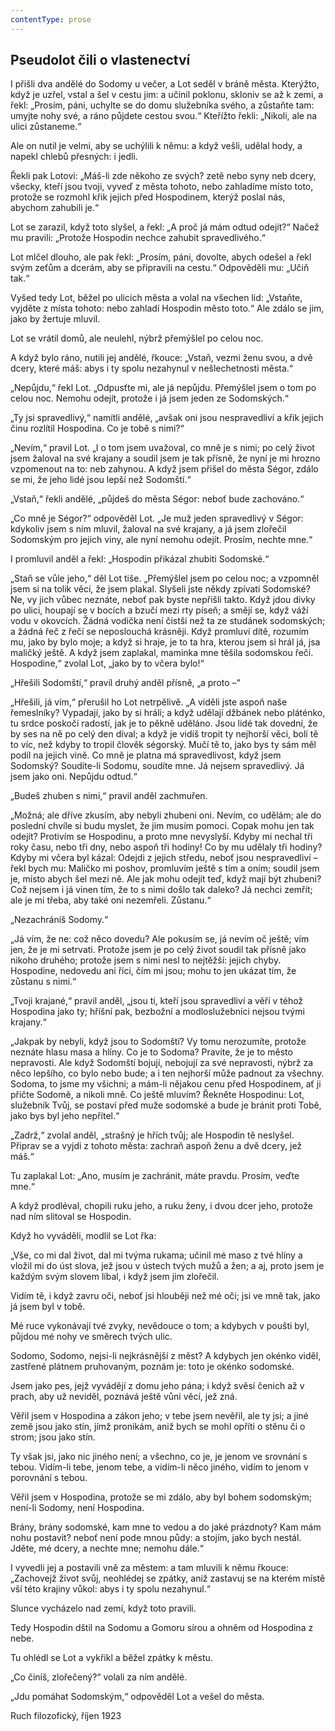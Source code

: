 ```yaml
---
contentType: prose
---
```


## Pseudolot čili o vlastenectví

I přišli dva andělé do Sodomy u večer, a Lot seděl v bráně města. Kterýžto, když je uzřel, vstal a šel v cestu jim: a učinil poklonu, skloniv se až k zemi, a řekl: „Prosím, páni, uchylte se do domu služebníka svého, a zůstaňte tam: umyjte nohy své, a ráno půjdete cestou svou.“ Kteřížto řekli: „Nikoli, ale na ulici zůstaneme.“

Ale on nutil je velmi, aby se uchýlili k němu: a když vešli, udělal hody, a napekl chlebů přesných: i jedli.

Řekli pak Lotovi: „Máš-li zde někoho ze svých? zetě nebo syny neb dcery, všecky, kteří jsou tvoji, vyveď z města tohoto, nebo zahladíme místo toto, protože se rozmohl křik jejich před Hospodinem, kterýž poslal nás, abychom zahubili je.“

Lot se zarazil, když toto slyšel, a řekl: „A proč já mám odtud odejít?“ Načež mu pravili: „Protože Hospodin nechce zahubit spravedlivého.“

Lot mlčel dlouho, ale pak řekl: „Prosím, páni, dovolte, abych odešel a řekl svým zeťům a dcerám, aby se připravili na cestu.“ Odpověděli mu: „Učiň tak.“

Vyšed tedy Lot, běžel po ulicích města a volal na všechen lid: „Vstaňte, vyjděte z místa tohoto: nebo zahladí Hospodin město toto.“ Ale zdálo se jim, jako by žertuje mluvil.

Lot se vrátil domů, ale neulehl, nýbrž přemýšlel po celou noc.

A když bylo ráno, nutili jej andělé, řkouce: „Vstaň, vezmi ženu svou, a dvě dcery, které máš: abys i ty spolu nezahynul v nešlechetnosti města.“

„Nepůjdu,“ řekl Lot. „Odpusťte mi, ale já nepůjdu. Přemýšlel jsem o tom po celou noc. Nemohu odejít, protože i já jsem jeden ze Sodomských.“

„Ty jsi spravedlivý,“ namítli andělé, „avšak oni jsou nespravedliví a křik jejich činu rozlítil Hospodina. Co je tobě s nimi?“

„Nevím,“ pravil Lot. „I o tom jsem uvažoval, co mně je s nimi; po celý život jsem žaloval na své krajany a soudil jsem je tak přísně, že nyní je mi hrozno vzpomenout na to: neb zahynou. A když jsem přišel do města Ségor, zdálo se mi, že jeho lidé jsou lepší než Sodomští.“

„Vstaň,“ řekli andělé, „půjdeš do města Ségor: neboť bude zachováno.“

„Co mně je Ségor?“ odpověděl Lot. „Je muž jeden spravedlivý v Ségor: kdykoliv jsem s ním mluvil, žaloval na své krajany, a já jsem zlořečil Sodomským pro jejich viny, ale nyní nemohu odejít. Prosím, nechte mne.“

I promluvil anděl a řekl: „Hospodin přikázal zhubiti Sodomské.“

„Staň se vůle jeho,“ děl Lot tiše. „Přemýšlel jsem po celou noc; a vzpomněl jsem si na tolik věcí, že jsem plakal. Slyšeli jste někdy zpívati Sodomské? Ne, vy jich vůbec neznáte, neboť pak byste nepřišli takto. Když jdou dívky po ulici, houpají se v bocích a bzučí mezi rty píseň; a smějí se, když váží vodu v okovcích. Žádná vodička není čistší než ta ze studánek sodomských; a žádná řeč z řečí se neposlouchá krásněji. Když promluví dítě, rozumím mu, jako by bylo moje; a když si hraje, je to ta hra, kterou jsem si hrál já, jsa maličký ještě. A když jsem zaplakal, maminka mne těšila sodomskou řečí. Hospodine,“ zvolal Lot, „jako by to včera bylo!“

„Hřešili Sodomští,“ pravil druhý anděl přísně, „a proto –“

„Hřešili, já vím,“ přerušil ho Lot netrpělivě. „A viděli jste aspoň naše řemeslníky? Vypadají, jako by si hráli; a když udělají džbánek nebo pláténko, tu srdce poskočí radostí, jak je to pěkně uděláno. Jsou lidé tak dovední, že by ses na ně po celý den díval; a když je vidíš tropit ty nejhorší věci, bolí tě to víc, než kdyby to tropil člověk ségorský. Mučí tě to, jako bys ty sám měl podíl na jejich vině. Co mně je platna má spravedlivost, když jsem Sodomský? Soudíte-li Sodomu, soudíte mne. Já nejsem spravedlivý. Já jsem jako oni. Nepůjdu odtud.“

„Budeš zhuben s nimi,“ pravil anděl zachmuřen.

„Možná; ale dříve zkusím, aby nebyli zhubeni oni. Nevím, co udělám; ale do poslední chvíle si budu myslet, že jim musím pomoci. Copak mohu jen tak odejít? Protivím se Hospodinu, a proto mne nevyslyší. Kdyby mi nechal tři roky času, nebo tři dny, nebo aspoň tři hodiny! Co by mu udělaly tři hodiny? Kdyby mi včera byl kázal: Odejdi z jejich středu, neboť jsou nespravedliví – řekl bych mu: Maličko mi poshov, promluvím ještě s tím a oním; soudil jsem je, místo abych šel mezi ně. Ale jak mohu odejít teď, když mají být zhubeni? Což nejsem i já vinen tím, že to s nimi došlo tak daleko? Já nechci zemřít; ale je mi třeba, aby také oni nezemřeli. Zůstanu.“

„Nezachráníš Sodomy.“

„Já vím, že ne: což něco dovedu? Ale pokusím se, já nevím oč ještě; vím jen, že je mi setrvati. Protože jsem je po celý život soudil tak přísně jako nikoho druhého; protože jsem s nimi nesl to nejtěžší: jejich chyby. Hospodine, nedovedu ani říci, čím mi jsou; mohu to jen ukázat tím, že zůstanu s nimi.“

„Tvoji krajané,“ pravil anděl, „jsou ti, kteří jsou spravedliví a věří v téhož Hospodina jako ty; hříšní pak, bezbožní a modloslužebníci nejsou tvými krajany.“

„Jakpak by nebyli, když jsou to Sodomští? Vy tomu nerozumíte, protože neznáte hlasu masa a hlíny. Co je to Sodoma? Pravíte, že je to město nepravosti. Ale když Sodomští bojují, nebojují za své nepravosti, nýbrž za něco lepšího, co bylo nebo bude; a i ten nejhorší může padnout za všechny. Sodoma, to jsme my všichni; a mám-li nějakou cenu před Hospodinem, ať ji přičte Sodomě, a nikoli mně. Co ještě mluvím? Řekněte Hospodinu: Lot, služebník Tvůj, se postaví před muže sodomské a bude je bránit proti Tobě, jako bys byl jeho nepřítel.“

„Zadrž,“ zvolal anděl, „strašný je hřích tvůj; ale Hospodin tě neslyšel. Připrav se a vyjdi z tohoto města: zachraň aspoň ženu a dvě dcery, jež máš.“

Tu zaplakal Lot: „Ano, musím je zachránit, máte pravdu. Prosím, veďte mne.“

A když prodléval, chopili ruku jeho, a ruku ženy, i dvou dcer jeho, protože nad ním slitoval se Hospodin.

Když ho vyváděli, modlil se Lot řka:

„Vše, co mi dal život, dal mi tvýma rukama; učinil mé maso z tvé hlíny a vložil mi do úst slova, jež jsou v ústech tvých mužů a žen; a aj, proto jsem je každým svým slovem líbal, i když jsem jim zlořečil.

Vidím tě, i když zavru oči, neboť jsi hlouběji než mé oči; jsi ve mně tak, jako já jsem byl v tobě.

Mé ruce vykonávají tvé zvyky, nevědouce o tom; a kdybych v poušti byl, půjdou mé nohy ve směrech tvých ulic.

Sodomo, Sodomo, nejsi-li nejkrásnější z měst? A kdybych jen okénko viděl, zastřené plátnem pruhovaným, poznám je: toto je okénko sodomské.

Jsem jako pes, jejž vyvádějí z domu jeho pána; i když svěsí čenich až v prach, aby už neviděl, poznává ještě vůni věcí, jež zná.

Věřil jsem v Hospodina a zákon jeho; v tebe jsem nevěřil, ale ty jsi; a jiné země jsou jako stín, jímž pronikám, aniž bych se mohl opříti o stěnu či o strom; jsou jako stín.

Ty však jsi, jako nic jiného není; a všechno, co je, je jenom ve srovnání s tebou. Vidím-li tebe, jenom tebe, a vidím-li něco jiného, vidím to jenom v porovnání s tebou.

Věřil jsem v Hospodina, protože se mi zdálo, aby byl bohem sodomským; není-li Sodomy, není Hospodina.

Brány, brány sodomské, kam mne to vedou a do jaké prázdnoty? Kam mám nohu postavit? neboť není pode mnou půdy: a stojím, jako bych nestál. Jděte, mé dcery, a nechte mne; nemohu dále.“

I vyvedli jej a postavili vně za městem: a tam mluvili k němu řkouce: „Zachovejž život svůj, neohlédej se zpátky, aniž zastavuj se na kterém místě vší této krajiny vůkol: abys i ty spolu nezahynul.“

Slunce vycházelo nad zemí, když toto pravili.

Tedy Hospodin dštil na Sodomu a Gomoru sírou a ohněm od Hospodina z nebe.

Tu ohlédl se Lot a vykřikl a běžel zpátky k městu.

„Co činíš, zlořečený?“ volali za ním andělé.

„Jdu pomáhat Sodomským,“ odpověděl Lot a vešel do města.

Ruch filozofický, říjen 1923
